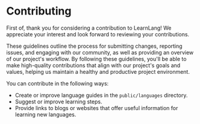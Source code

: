 # Contributing

First of, thank you for considering a contribution to LearnLang! We
appreciate your interest and look forward to reviewing your
contributions.

These guidelines outline the process for submitting changes, reporting
issues, and engaging with our community, as well as providing an
overview of our project's workflow. By following these guidelines,
you'll be able to make high-quality contributions that align with our
project's goals and values, helping us maintain a healthy and
productive project environment.

You can contribute in the following ways:

* Create or improve language guides in the `public/languages` directory.
* Suggest or improve learning steps.
* Provide links to blogs or websites that offer useful information for
learning new languages.

